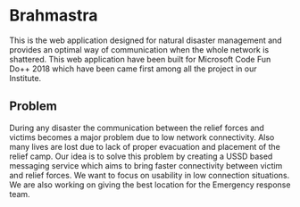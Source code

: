 # Brahmastra
This is the web application designed for natural disaster management and provides an optimal way of communication when the whole network is shattered.
This web application have been built for Microsoft Code Fun Do++ 2018 which have been came first among all the project in our Institute.
## Problem
During any disaster the communication between the relief forces and victims becomes a major problem due to low network connectivity. 
Also many lives are lost due to lack of proper evacuation and placement of the relief camp.
Our idea is to solve this problem by creating a USSD based messaging service which aims to bring faster connectivity between victim and relief forces. We want to focus on usability in low connection situations. We are also working on giving the best location for the Emergency response team.
